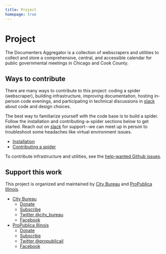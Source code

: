 ```yaml
---
title: Project
homepage: true
---
```


# Project

The Documenters Aggregator is a collection of webscrapers and utilities to collect and store a comprehensive, central, and accessible calendar for public governmental meetings in Chicago and Cook County.

## Ways to contribute

There are many ways to contribute to this project: coding a spider (webscraper), building infrastructure, improving documentation, hosting in-person code evenings, and participating in technical discussions in [slack](https://citybureau.slack.com/) about code and design choices.

The best way to familiarize yourself with the code base is to build a spider. Follow the installation and contributing-a-spider sections below to get started. Reach out on [slack](https://citybureau.slack.com/) for support--we can meet up in person to troubleshoot some headaches like virtual environment issues.

* [Installation](02_installation.md)
* [Contributing a spider](03_contribute.md)

To contribute infrastructure and utilities, see the [help-wanted Github issues](https://github.com/City-Bureau/documenters-aggregator/issues?q=is%3Aissue+is%3Aopen+label%3A%22help+wanted%22).

## Support this work

This project is organized and maintained by [City Bureau](http://www.citybureau.org/) and [ProPublica Illinois](https://www.propublica.org/illinois).

* [City Bureau](https://www.citybureau.org/)
  * [Donate](https://www.citybureau.org/press-club)
  * [Subscribe](https://citybureau.squarespace.com/newsletter/)
  * [Twitter @city_bureau](https://twitter.com/city_bureau/)
  * [Facebook](https://www.facebook.com/CityBureau/)
* [ProPublica Illinois](https://www.propublica.org/illinois)
  * [Donate](https://www.propublica.org/donate-illinois)
  * [Subscribe](http://go.propublica.org/sign-up)
  * [Twitter @propublicail](https://twitter.com/ProPublicaIL)
  * [Facebook](https://www.facebook.com/propublicaillinois/)


